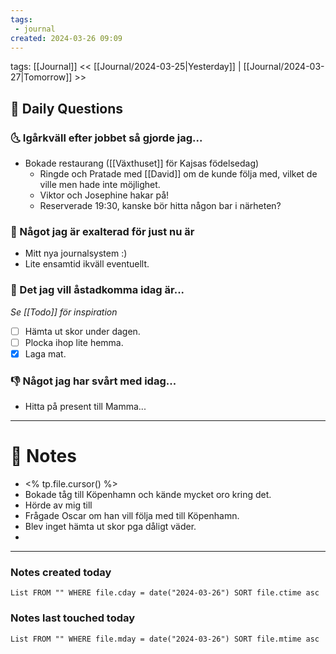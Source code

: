 ```yaml
---
tags:
 - journal
created: 2024-03-26 09:09
---
```

tags: [[Journal]]
<< [[Journal/2024-03-25|Yesterday]] | [[Journal/2024-03-27|Tomorrow]] >>
## 📅 Daily Questions
### 🌜 Igårkväll efter jobbet så gjorde jag...
- Bokade restaurang ([[Växthuset]] för Kajsas födelsedag)
	- Ringde och Pratade med [[David]] om de kunde följa med, vilket de ville men hade inte möjlighet.
	- Viktor och Josephine hakar på!
	- Reserverade 19:30, kanske bör hitta någon bar i närheten? 

### 🙌 Något jag är exalterad för just nu är
- Mitt nya journalsystem :)
- Lite ensamtid ikväll eventuellt.

### 🚀 Det jag vill åstadkomma idag är...
_Se [[Todo]] för inspiration_
- [ ] Hämta ut skor under dagen.
- [ ] Plocka ihop lite hemma.
- [x] Laga mat.

### 👎 Något jag har svårt med idag...
- Hitta på present till Mamma...

---
# 📝 Notes
- <% tp.file.cursor() %>
- Bokade tåg till Köpenhamn och kände mycket oro kring det.
- Hörde av mig till 
- Frågade Oscar om han vill följa med till Köpenhamn.
- Blev inget hämta ut skor pga dåligt väder.
- 

---
### Notes created today
```dataview
List FROM "" WHERE file.cday = date("2024-03-26") SORT file.ctime asc
```
### Notes last touched today
```dataview
List FROM "" WHERE file.mday = date("2024-03-26") SORT file.mtime asc
```